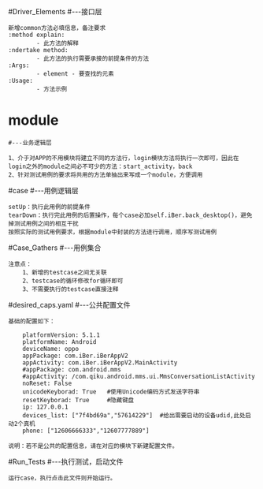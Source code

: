 #Driver_Elements
    #---接口层
    
    新增common方法必填信息，备注要求
    :method explain:
            - 此方法的解释
    :ndertake method:
            - 此方法的执行需要承接的前提条件的方法
    :Args:
            - element - 要查找的元素
    :Usage:
            - 方法示例
            
# module
    #---业务逻辑层
    
    1、介于对APP的不用模块将建立不同的方法行，login模块方法将执行一次即可，因此在login之外的module之间必不可少的方法：start_activity，back
    2、针对测试用例的要求将共用的方法单抽出来写成一个module，方便调用
    
#case
    #---用例逻辑层
    
    setUp：执行此用例的前提条件
    tearDown：执行完此用例的后置操作，每个case必加self.iBer.back_desktop()，避免掉测试用例之间的相互干扰
    按照实际的测试用例要求，根据module中封装的方法进行调用，顺序写测试用例


#Case_Gathers
    #---用例集合
    
    注意点：
        1、新增的testcase之间无关联
        2、testcase的循环修改for循环即可
        3、不需要执行的testcase直接注释
        
#desired_caps.yaml
    #---公共配置文件
    
    基础的配置如下：
    
        platformVersion: 5.1.1
        platformName: Android
        deviceName: oppo
        appPackage: com.iBer.iBerAppV2
        appActivity: com.iBer.iBerAppV2.MainActivity
        #appPackage: com.android.mms
        #appActivity: /com.qiku.android.mms.ui.MmsConversationListActivity
        noReset: False
        unicodeKeyborad: True   #使用Unicode编码方式发送字符串
        resetKeyborad: True     #隐藏键盘
        ip: 127.0.0.1
        devices_list: ["7f4bd69a","57614229"]  #给出需要启动的设备udid,此处启动2个真机
        phone: ["12606666333","12607777889"]
    
    说明：若不是公共的配置信息，请在对应的模块下新建配置文件。

#Run_Tests
    #---执行测试，启动文件
    
    运行case，执行点击此文件则开始运行。








